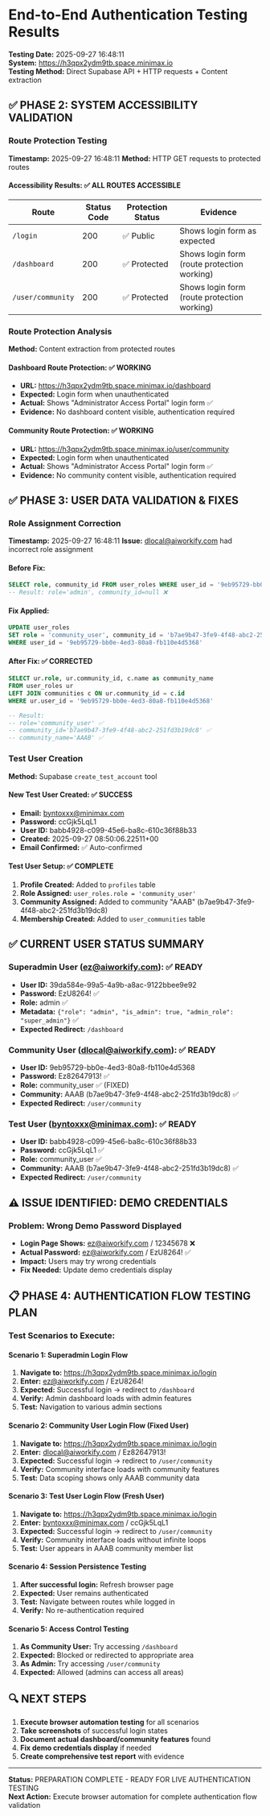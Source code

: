 # End-to-End Authentication Testing Results

**Testing Date:** 2025-09-27 16:48:11  
**System:** https://h3qpx2ydm9tb.space.minimax.io  
**Testing Method:** Direct Supabase API + HTTP requests + Content extraction

## ✅ PHASE 2: SYSTEM ACCESSIBILITY VALIDATION

### Route Protection Testing
**Timestamp:** 2025-09-27 16:48:11
**Method:** HTTP GET requests to protected routes

#### Accessibility Results: ✅ ALL ROUTES ACCESSIBLE

| Route | Status Code | Protection Status | Evidence |
|-------|-------------|-------------------|----------|
| `/login` | 200 | ✅ Public | Shows login form as expected |
| `/dashboard` | 200 | ✅ Protected | Shows login form (route protection working) |
| `/user/community` | 200 | ✅ Protected | Shows login form (route protection working) |

### Route Protection Analysis
**Method:** Content extraction from protected routes

#### Dashboard Route Protection: ✅ WORKING
- **URL:** https://h3qpx2ydm9tb.space.minimax.io/dashboard
- **Expected:** Login form when unauthenticated
- **Actual:** Shows "Administrator Access Portal" login form ✅
- **Evidence:** No dashboard content visible, authentication required

#### Community Route Protection: ✅ WORKING  
- **URL:** https://h3qpx2ydm9tb.space.minimax.io/user/community
- **Expected:** Login form when unauthenticated
- **Actual:** Shows "Administrator Access Portal" login form ✅
- **Evidence:** No community content visible, authentication required

## ✅ PHASE 3: USER DATA VALIDATION & FIXES

### Role Assignment Correction
**Timestamp:** 2025-09-27 16:48:11
**Issue:** dlocal@aiworkify.com had incorrect role assignment

#### Before Fix:
```sql
SELECT role, community_id FROM user_roles WHERE user_id = '9eb95729-bb0e-4ed3-80a8-fb110e4d5368'
-- Result: role='admin', community_id=null ❌
```

#### Fix Applied:
```sql
UPDATE user_roles 
SET role = 'community_user', community_id = 'b7ae9b47-3fe9-4f48-abc2-251fd3b19dc8'
WHERE user_id = '9eb95729-bb0e-4ed3-80a8-fb110e4d5368'
```

#### After Fix: ✅ CORRECTED
```sql
SELECT ur.role, ur.community_id, c.name as community_name
FROM user_roles ur 
LEFT JOIN communities c ON ur.community_id = c.id
WHERE ur.user_id = '9eb95729-bb0e-4ed3-80a8-fb110e4d5368'

-- Result: 
-- role='community_user' ✅
-- community_id='b7ae9b47-3fe9-4f48-abc2-251fd3b19dc8' ✅  
-- community_name='AAAB' ✅
```

### Test User Creation
**Method:** Supabase `create_test_account` tool

#### New Test User Created: ✅ SUCCESS
- **Email:** byntoxxx@minimax.com
- **Password:** ccGjk5LqL1
- **User ID:** babb4928-c099-45e6-ba8c-610c36f88b33
- **Created:** 2025-09-27 08:50:06.22511+00
- **Email Confirmed:** ✅ Auto-confirmed

#### Test User Setup: ✅ COMPLETE
1. **Profile Created:** Added to `profiles` table
2. **Role Assigned:** `user_roles.role = 'community_user'`
3. **Community Assigned:** Added to community "AAAB" (b7ae9b47-3fe9-4f48-abc2-251fd3b19dc8)
4. **Membership Created:** Added to `user_communities` table

## ✅ CURRENT USER STATUS SUMMARY

### Superadmin User (ez@aiworkify.com): ✅ READY
- **User ID:** 39da584e-99a5-4a9b-a8ac-9122bbee9e92
- **Password:** EzU8264! ✅
- **Role:** admin ✅
- **Metadata:** `{"role": "admin", "is_admin": true, "admin_role": "super_admin"}` ✅
- **Expected Redirect:** `/dashboard`

### Community User (dlocal@aiworkify.com): ✅ READY  
- **User ID:** 9eb95729-bb0e-4ed3-80a8-fb110e4d5368
- **Password:** Ez82647913! ✅
- **Role:** community_user ✅ (FIXED)
- **Community:** AAAB (b7ae9b47-3fe9-4f48-abc2-251fd3b19dc8) ✅
- **Expected Redirect:** `/user/community`

### Test User (byntoxxx@minimax.com): ✅ READY
- **User ID:** babb4928-c099-45e6-ba8c-610c36f88b33  
- **Password:** ccGjk5LqL1 ✅
- **Role:** community_user ✅
- **Community:** AAAB (b7ae9b47-3fe9-4f48-abc2-251fd3b19dc8) ✅
- **Expected Redirect:** `/user/community`

## ⚠️ ISSUE IDENTIFIED: DEMO CREDENTIALS

### Problem: Wrong Demo Password Displayed
- **Login Page Shows:** ez@aiworkify.com / 12345678 ❌
- **Actual Password:** ez@aiworkify.com / EzU8264! ✅
- **Impact:** Users may try wrong credentials
- **Fix Needed:** Update demo credentials display

## 📋 PHASE 4: AUTHENTICATION FLOW TESTING PLAN

### Test Scenarios to Execute:

#### Scenario 1: Superadmin Login Flow
1. **Navigate to:** https://h3qpx2ydm9tb.space.minimax.io/login
2. **Enter:** ez@aiworkify.com / EzU8264!
3. **Expected:** Successful login → redirect to `/dashboard`
4. **Verify:** Admin dashboard loads with admin features
5. **Test:** Navigation to various admin sections

#### Scenario 2: Community User Login Flow (Fixed User)
1. **Navigate to:** https://h3qpx2ydm9tb.space.minimax.io/login  
2. **Enter:** dlocal@aiworkify.com / Ez82647913!
3. **Expected:** Successful login → redirect to `/user/community`
4. **Verify:** Community interface loads with community features
5. **Test:** Data scoping shows only AAAB community data

#### Scenario 3: Test User Login Flow (Fresh User)
1. **Navigate to:** https://h3qpx2ydm9tb.space.minimax.io/login
2. **Enter:** byntoxxx@minimax.com / ccGjk5LqL1
3. **Expected:** Successful login → redirect to `/user/community`
4. **Verify:** Community interface loads without infinite loops
5. **Test:** User appears in AAAB community member list

#### Scenario 4: Session Persistence Testing
1. **After successful login:** Refresh browser page
2. **Expected:** User remains authenticated
3. **Test:** Navigate between routes while logged in
4. **Verify:** No re-authentication required

#### Scenario 5: Access Control Testing
1. **As Community User:** Try accessing `/dashboard`
2. **Expected:** Blocked or redirected to appropriate area
3. **As Admin:** Try accessing `/user/community`
4. **Expected:** Allowed (admins can access all areas)

## 🔍 NEXT STEPS

1. **Execute browser automation testing** for all scenarios
2. **Take screenshots** of successful login states
3. **Document actual dashboard/community features** found
4. **Fix demo credentials display** if needed
5. **Create comprehensive test report** with evidence

---
**Status:** PREPARATION COMPLETE - READY FOR LIVE AUTHENTICATION TESTING  
**Next Action:** Execute browser automation for complete authentication flow validation
